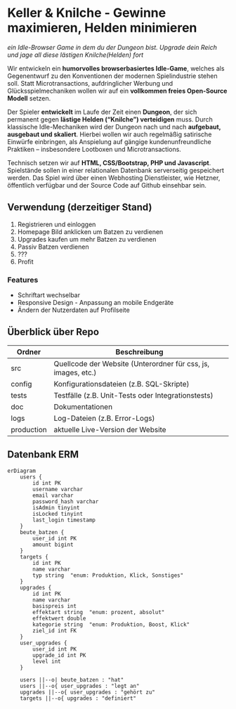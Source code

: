 # Keller & Knilche - Gewinne maximieren, Helden minimieren

*ein Idle-Browser Game in dem du der Dungeon bist. Upgrade dein Reich und jage all diese lästigen Knilche(Helden) fort*


Wir entwickeln ein **humorvolles browserbasiertes Idle-Game**, welches als Gegenentwurf zu den Konventionen der modernen Spielindustrie stehen soll. Statt Microtransactions, aufdringlicher Werbung und Glücksspielmechaniken wollen wir auf ein **vollkommen freies Open-Source Modell** setzen.

Der Spieler **entwickelt** im Laufe der Zeit einen **Dungeon**, der sich permanent gegen **lästige Helden (“Knilche”) verteidigen** muss. Durch klassische Idle-Mechaniken wird der Dungeon nach und nach **aufgebaut, ausgebaut und skaliert**. Hierbei wollen wir auch regelmäßig satirische Einwürfe einbringen, als Anspielung auf gängige kundenunfreundliche Praktiken – insbesondere Lootboxen und Microtransactions.

Technisch setzen wir auf **HTML, CSS/Bootstrap, PHP und Javascript**. Spielstände sollen in einer relationalen Datenbank serverseitig gespeichert werden. Das Spiel wird über einen Webhosting Dienstleister, wie Hetzner, öffentlich verfügbar und der Source Code auf Github einsehbar sein.

## Verwendung (derzeitiger Stand)
1. Registrieren und einloggen
2. Homepage Bild anklicken um Batzen zu verdienen
3. Upgrades kaufen um mehr Batzen zu verdienen
4. Passiv Batzen verdienen
5. ???
6. Profit

### Features
- Schriftart wechselbar
- Responsive Design - Anpassung an mobile Endgeräte
- Ändern der Nutzerdaten auf Profilseite

## Überblick über Repo

| Ordner | Beschreibung |
| ------ | ---------- |
| src | Quellcode der Website (Unterordner für css, js, images, etc.) |
| config | Konfigurationsdateien (z.B. SQL-Skripte) |
| tests| Testfälle (z.B. Unit-Tests oder Integrationstests)|
| doc | Dokumentationen |
| logs | Log-Dateien (z.B. Error-Logs) |
| production | aktuelle Live-Version der Website |

## Datenbank ERM

```mermaid
erDiagram
    users {
        id int PK
        username varchar
        email varchar
        password_hash varchar
        isAdmin tinyint
        isLocked tinyint
        last_login timestamp
    }
    beute_batzen {
        user_id int PK
        amount bigint
    }
    targets {
        id int PK
        name varchar
        typ string  "enum: Produktion, Klick, Sonstiges"
    }
    upgrades {
        id int PK
        name varchar
        basispreis int
        effektart string  "enum: prozent, absolut"
        effektwert double
        kategorie string  "enum: Produktion, Boost, Klick"
        ziel_id int FK
    }
    user_upgrades {
        user_id int PK
        upgrade_id int PK
        level int
    }

    users ||--o| beute_batzen : "hat"
    users ||--o{ user_upgrades : "legt an"
    upgrades ||--o{ user_upgrades : "gehört zu"
    targets ||--o{ upgrades : "definiert"
```
